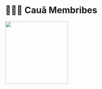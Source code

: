 # 👩🏻‍💻 Cauã Membribes

</p><img src="https://wiki.supercombo.gg/images/8/8d/%28kent%29.gif" width="200px" />
